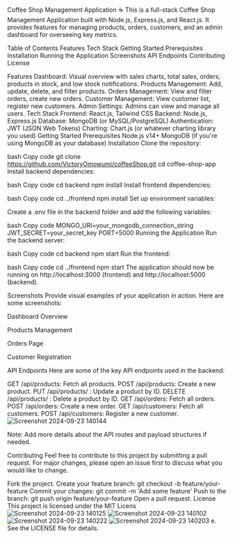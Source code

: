 Coffee Shop Management Application ☕️
This is a full-stack Coffee Shop Management Application built with Node.js, Express.js, and React.js. It provides features for managing products, orders, customers, and an admin dashboard for overseeing key metrics.

Table of Contents
Features
Tech Stack
Getting Started
Prerequisites
Installation
Running the Application
Screenshots
API Endpoints
Contributing
License

Features
Dashboard: Visual overview with sales charts, total sales, orders, products in stock, and low stock notifications.
Products Management: Add, update, delete, and filter products.
Orders Management: View and filter orders, create new orders.
Customer Management: View customer list, register new customers.
Admin Settings: Admins can view and manage all users.
Tech Stack
Frontend: React.js, Tailwind CSS
Backend: Node.js, Express.js
Database: MongoDB (or MySQL/PostgreSQL)
Authentication: JWT (JSON Web Tokens)
Charting: Chart.js (or whatever charting library you used)
Getting Started
Prerequisites
Node.js v14+
MongoDB (if you're using MongoDB as your database)
Installation
Clone the repository:

bash
Copy code
git clone https://github.com/VictoryOmowumi/coffeeShop.git
cd coffee-shop-app
Install backend dependencies:

bash
Copy code
cd backend
npm install
Install frontend dependencies:

bash
Copy code
cd ../frontend
npm install
Set up environment variables:

Create a .env file in the backend folder and add the following variables:

bash
Copy code
MONGO_URI=your_mongodb_connection_string
JWT_SECRET=your_secret_key
PORT=5000
Running the Application
Run the backend server:

bash
Copy code
cd backend
npm start
Run the frontend:

bash
Copy code
cd ../frontend
npm start
The application should now be running on http://localhost:3000 (frontend) and http://localhost:5000 (backend).

Screenshots
Provide visual examples of your application in action. Here are some screenshots:

Dashboard Overview

Products Management

Orders Page

Customer Registration

API Endpoints
Here are some of the key API endpoints used in the backend:

GET /api/products: Fetch all products.
POST /api/products: Create a new product.
PUT /api/products/
: Update a product by ID.
DELETE /api/products/
: Delete a product by ID.
GET /api/orders: Fetch all orders.
POST /api/orders: Create a new order.
GET /api/customers: Fetch all customers.
POST /api/customers: Register a new customer.![Screenshot 2024-09-23 140144](https://github.com/user-attachments/assets/f5b18c25-1f9a-4278-ac76-cd73b6e80137)

Note: Add more details about the API routes and payload structures if needed.

Contributing
Feel free to contribute to this project by submitting a pull request. For major changes, please open an issue first to discuss what you would like to change.

Fork the project.
Create your feature branch: git checkout -b feature/your-feature
Commit your changes: git commit -m 'Add some feature'
Push to the branch: git push origin feature/your-feature
Open a pull request.
License
This project is licensed under the MIT Licens![Screenshot 2024-09-23 140125](https://github.com/user-attachments/assets/618440f6-4476-4f9e-b152-e0efbd15dc0c)
![Screenshot 2024-09-23 140102](https://github.com/user-attachments/assets/c9061d6d-f76c-43a1-a05e-056ffd3dd6b0)
![Screenshot 2024-09-23 140222](https://github.com/user-attachments/assets/ecfeac8e-235f-4b0a-8a62-b132777c1d54)
![Screenshot 2024-09-23 140203](https://github.com/user-attachments/assets/ae3aa82c-8630-4362-8556-8319fe4220c0)
e. See the LICENSE file for details.
